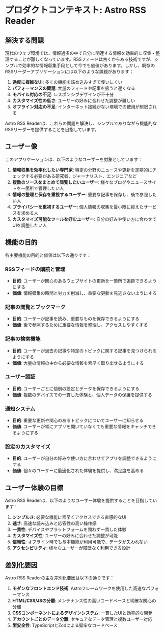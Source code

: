 # プロダクトコンテキスト: Astro RSS Reader

## 解決する問題

現代のウェブ環境では、情報過多の中で自分に関連する情報を効率的に収集・整理することが難しくなっています。RSSフィードは古くからある技術ですが、シンプルで効率的な情報収集手段として今でも価値があります。しかし、既存のRSSリーダーアプリケーションには以下のような課題があります：

1. **過度に複雑なUI**: 多くの機能を詰め込みすぎて使いにくい
2. **パフォーマンスの問題**: 大量のフィードや記事を扱うと遅くなる
3. **モバイル対応の不足**: レスポンシブデザインが不十分
4. **カスタマイズ性の低さ**: ユーザーの好みに合わせた調整が難しい
5. **オフライン対応の不足**: インターネット接続がない環境での使用が制限される

Astro RSS Readerは、これらの問題を解決し、シンプルでありながら機能的なRSSリーダーを提供することを目指しています。

## ユーザー像

このアプリケーションは、以下のようなユーザーを対象としています：

1. **情報収集を効率化したい専門家**: 特定の分野のニュースや更新を定期的にチェックする必要がある研究者、ジャーナリスト、エンジニアなど
2. **複数のソースをまとめて閲覧したいユーザー**: 様々なブログやニュースサイトを一箇所で管理したい人
3. **情報の整理と保存を重視するユーザー**: 重要な記事を保存し、後で参照したい人
4. **プライバシーを重視するユーザー**: 個人情報の収集を最小限に抑えたサービスを求める人
5. **カスタマイズ可能なツールを好むユーザー**: 自分の好みや使い方に合わせてUIを調整したい人

## 機能の目的

各主要機能の目的と価値は以下の通りです：

### RSSフィードの購読と管理

- **目的**: ユーザーが関心のあるウェブサイトの更新を一箇所で追跡できるようにする
- **価値**: 情報収集の時間と労力を削減し、重要な更新を見逃さないようにする

### 記事の閲覧とブックマーク

- **目的**: ユーザーが記事を読み、重要なものを保存できるようにする
- **価値**: 後で参照するために重要な情報を整理し、アクセスしやすくする

### 記事の検索機能

- **目的**: ユーザーが過去の記事や特定のトピックに関する記事を見つけられるようにする
- **価値**: 大量の情報の中から必要な情報を素早く取り出せるようにする

### ユーザー認証

- **目的**: ユーザーごとに個別の設定とデータを保存できるようにする
- **価値**: 複数のデバイスでの一貫した体験と、個人データの保護を提供する

### 通知システム

- **目的**: 重要な更新や関心のあるトピックについてユーザーに知らせる
- **価値**: ユーザーが常にアプリを開いていなくても重要な情報をキャッチできるようにする

### 設定のカスタマイズ

- **目的**: ユーザーが自分の好みや使い方に合わせてアプリを調整できるようにする
- **価値**: 個々のユーザーに最適化された体験を提供し、満足度を高める

## ユーザー体験の目標

Astro RSS Readerは、以下のようなユーザー体験を提供することを目指しています：

1. **シンプルさ**: 必要な機能に素早くアクセスできる直感的なUI
2. **速さ**: 高速な読み込みと応答性の高い操作感
3. **一貫性**: デバイスやプラットフォームを問わず一貫した体験
4. **カスタマイズ性**: ユーザーの好みに合わせた調整が可能
5. **信頼性**: オフライン時でも基本機能が利用可能で、データが失われない
6. **アクセシビリティ**: 様々なユーザーが障壁なく利用できる設計

## 差別化要因

Astro RSS Readerの主な差別化要因は以下の通りです：

1. **モダンなフロントエンド技術**: Astroフレームワークを使用した高速なパフォーマンス
2. **HTML/CSS/JSの分離**: メンテナンス性の高いコードベースと明確な関心の分離
3. **CSSコンポーネントによるデザインシステム**: 一貫したUIと効率的な開発
4. **アカウントごとのデータ分離**: セキュアなデータ管理と複数ユーザー対応
5. **型安全性**: TypeScriptとZodによる堅牢なコードベース
